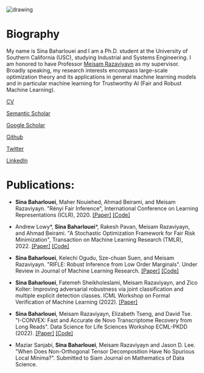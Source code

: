 <img src="https://raw.githubusercontent.com/sinaBaharlouei/website/master/Sina2.png" alt="drawing" />


# Biography

My name is Sina Baharlouei and I am a Ph.D. student at the University of Southern California (USC), studying Industrial and Systems Engineering. I am honored to have Professor [Meisam Razaviyayn](https://sites.usc.edu/razaviyayn/) as my supervisor. Broadly speaking, my research interests encompass large-scale optimization theory and its applications in general machine learning models and in particular machine learning for Trustworthy AI (Fair and Robust Machine Learning).

[CV](https://github.com/sinaBaharlouei/website/raw/master/CV_Final.pdf)

[Semantic Scholar](https://www.semanticscholar.org/author/Sina-Baharlouei/148009027)

[Google Scholar](https://scholar.google.com/citations?user=a-yq6EAAAAAJ&hl=en)

[Github](https://github.com/sinaBaharlouei)

[Twitter](https://twitter.com/BaharloueiSina)

[LinkedIn](https://www.linkedin.com/in/sina-baharlouei-00b4ba97/)

# Publications:

* **Sina Baharlouei**, Maher Nouiehed, Ahmad Beirami, and Meisam Razaviyayn. "Rényi Fair Inference", International Conference on Learning Representations (ICLR), 2020.
[[Paper]](https://arxiv.org/pdf/1906.12005.pdf) [[Code]](https://github.com/optimization-for-data-driven-science/Renyi-Fair-Inference)

* Andrew Lowy*, **Sina Baharlouei***, Rakesh Pavan, Meisam Razaviyayn, and Ahmad Beirami. "A Stochastic Optimization Framework for Fair Risk Minimization", Transaction on Machine Learning Research (TMLR), 2022. [[Paper]](https://arxiv.org/pdf/2102.12586.pdf) [[Code]](https://github.com/optimization-for-data-driven-science/FERMI)

* **Sina Baharlouei**, Kelechi Ogudu, Sze-chuan Suen, and Meisam Razaviyayn. "RIFLE: Robust Inference from Low Order Marginals". Under Review in Journal of Machine Learning Research. [[Paper]](https://arxiv.org/pdf/2109.00644v2.pdf) [[Code]](https://github.com/optimization-for-data-driven-science/RIFLE) 


* **Sina Baharlouei**, Fatemeh Sheikholeslami, Meisam Razaviyayn, and Zico Kolter: Improving adversarial robustness via joint classification and multiple explicit detection classes. ICML Workshop on Formal Verification of Machine Learning (2022). [[Paper]](http://download.huanzhang.com/events/wfvml2022/papers/24_CameraReady_Camera%20Ready.pdf)


* **Sina Baharlouei**, Meisam Razaviyayn, Elizabeth Tseng, and David Tse. "I-CONVEX: Fast and Accurate de Novo Transcriptome Recovery from Long Reads". Data Science for Life Sciences Workshop ECML-PKDD (2022). [[Paper]](https://www.biorxiv.org/content/10.1101/2020.09.28.317594v1.full.pdf) [[Code]](https://github.com/sinaBaharlouei/I-CONVEX)


* Maziar Sanjabi, **Sina Baharlouei**, Meisam Razaviyayn and Jason D. Lee. "When Does Non-Orthogonal Tensor Decomposition Have No Spurious Local Minima?". Submitted to
Siam Journal on Mathematics of Data Science.

